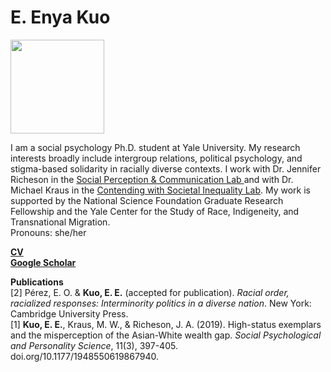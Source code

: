 <h1>E. Enya Kuo</h1>

<img src="https://scholar.googleusercontent.com/citations?view_op=medium_photo&user=whztlp8AAAAJ&citpid=2" width="150">

<p>I am a social psychology Ph.D. student at Yale University. My research interests broadly include intergroup relations, political psychology, and stigma-based solidarity in racially diverse contexts. I work with Dr.  Jennifer Richeson in the <a href="https://spcl.yale.edu/">Social Perception & Communication Lab </a> and with Dr. Michael Kraus in the <a href="https://www.csinequality.com/">Contending with Societal Inequality Lab</a>. My work is supported by the National Science Foundation Graduate Research Fellowship and the Yale Center for the Study of Race, Indigeneity, and Transnational Migration.<br>
Pronouns: she/her</p>

<b><a href="https://app.box.com/s/hhpgcxiuxolhjeoso5pp7jitq80bmk6f">CV</a></b>
<br>
<b><a href="https://scholar.google.com/citations?user=whztlp8AAAAJ&hl=en&oi=ao">Google Scholar</a></b>

<p>
<b>Publications</b> 
<br>
[2] Pérez, E. O. & <b>Kuo, E. E.</b> (accepted for publication). <em>Racial order, racialized responses: Interminority politics in a diverse nation</em>. New York: Cambridge University Press.
<br>
[1] <b>Kuo, E. E.</b>, Kraus, M. W., & Richeson, J. A. (2019). High-status exemplars and the misperception of the Asian-White wealth gap. <em>Social Psychological and Personality Science</em>, 11(3), 397-405. doi.org/10.1177/1948550619867940.
</p>
